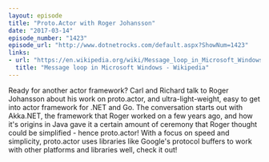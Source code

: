 ```yaml
---
layout: episode
title: "Proto.Actor with Roger Johansson"
date: "2017-03-14"
episode_number: "1423"
episode_url: "http://www.dotnetrocks.com/default.aspx?ShowNum=1423"
links:
- url: "https://en.wikipedia.org/wiki/Message_loop_in_Microsoft_Windows"
  title: "Message loop in Microsoft Windows - Wikipedia"
---
```


Ready for another actor framework? Carl and Richard talk to Roger Johansson about his work on proto.actor, and ultra-light-weight, easy to get into actor framework for .NET and Go. The conversation starts out with Akka.NET, the framework that Roger worked on a few years ago, and how it's origins in Java gave it a certain amount of ceremony that Roger thought could be simplified - hence proto.actor! With a focus on speed and simplicity, proto.actor uses libraries like Google's protocol buffers to work with other platforms and libraries well, check it out!
